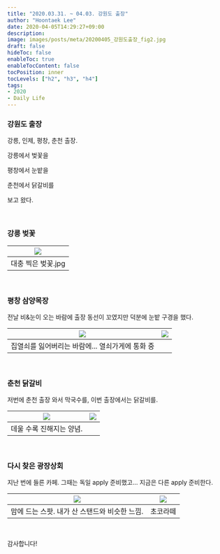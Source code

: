 ```yaml
---
title: "2020.03.31. ~ 04.03. 강원도 출장"
author: "Hoontaek Lee"
date: 2020-04-05T14:29:27+09:00
description:
image: images/posts/meta/20200405_강원도출장_fig2.jpg
draft: false
hideToc: false
enableToc: true
enableTocContent: false
tocPosition: inner
tocLevels: ["h2", "h3", "h4"]
tags:
- 2020
- Daily Life
---
```




### 강원도 출장

강릉, 인제, 평창, 춘천 출장.   

강릉에서 벚꽃을

평창에서 눈밭을

춘천에서 닭갈비를

보고 왔다.

<br>

### 강릉 벚꽃

| ![](/en/posts/20200405_강원도출장/20200405_강원도출장_fig1.jpg) |
| :----------------------------------------------------------: |
|           대충 찍은 벚꽃.jpg           |

<br>

### 평창 삼양목장

전날 비&눈이 오는 바람에 출장 동선이 꼬였지만 덕분에 눈밭 구경을 했다.

| ![](/en/posts/20200405_강원도출장/20200405_강원도출장_fig2.jpg) | ![](/en/posts/20200405_강원도출장/20200405_강원도출장_fig3.jpg) |
| ------------------------------------------------------------ | ------------------------------------------------------------ |
| 집열쇠를 잃어버리는 바람에... 열쇠가게에 통화 중             |                                                              |

<br>

### 춘천 닭갈비

저번에 춘천 출장 와서 막국수를, 이번 출장에서는 닭갈비를.

| ![](/en/posts/20200405_강원도출장/20200405_강원도출장_fig4.jpg) | ![](/en/posts/20200405_강원도출장/20200405_강원도출장_fig5.jpg) |
| ------------------------------------------------------------ | ------------------------------------------------------------ |
| 데울 수록 진해지는 양념.                                     |                                                              |

<br>

### 다시 찾은 광장상회

지난 번에 들른 카페. 그때는 독일 apply 준비했고... 지금은 다른 apply 준비한다.

| ![](/en/posts/20200405_강원도출장/20200405_강원도출장_fig6.jpg) | ![](/en/posts/20200405_강원도출장/20200405_강원도출장_fig7.jpg) |
| ------------------------------------------------------------ | ------------------------------------------------------------ |
| 맘에 드는 스팟. 내가 산 스탠드와 비슷한 느낌.                | 초코라떼                                                     |

<br>

감사합니다!